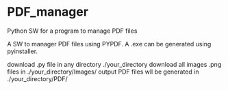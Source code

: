 # PDF_manager
Python SW for a program to manage PDF files

A SW to manager PDF files using PYPDF.
A .exe can be generated using pyinstaller.

download .py file in any directory ./your_directory
download all images .png files in ./your_directory/Images/
output PDF files wll be generated in ./your_directory/PDF/


